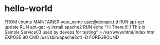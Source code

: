 # hello-world
FROM ubuntu
MAINTAINER  your_name  <user@domain.tld>
RUN apt-get update
RUN apt-get -y install apache2
RUN echo "Hi There !!!!! This is Sample Service03 used by devops for testing" > /var/www/html/index.html
EXPOSE 80
CMD /usr/sbin/apache2ctl -D FOREGROUND
